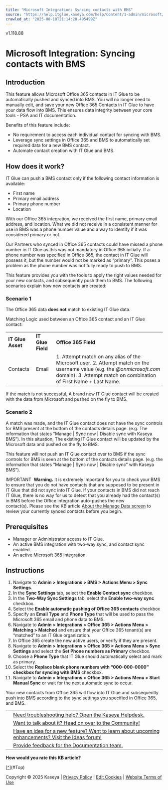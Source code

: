 ```yaml
---
title: "Microsoft Integration: Syncing contacts with BMS"
source: "https://help.itglue.kaseya.com/help/Content/1-admin/microsoft/office-365-auto-sync-contacts-with-bms.html"
crawled_at: "2025-08-18T21:14:28.495499Z"
---
```


v1.118.88

# Microsoft Integration: Syncing contacts with BMS

## Introduction

This feature allows Microsoft Office 365 contacts in IT Glue to be automatically pushed and synced into BMS. You will no longer need to manually edit, and save your new Office 365 Contacts in IT Glue to have your data flow into BMS. This ensures data integrity between your core tools - PSA and IT documentation.

Benefits of this feature include:

* No requirement to access each individual contact for syncing with BMS.
* Leverage sync settings in Office 365 and BMS to automatically set required data for a new BMS contact.
* Automate contact creation with IT Glue and BMS.

## How does it work?

IT Glue can push a BMS contact only if the following contact information is available:

* First name
* Primary email address
* Primary phone number
* Location

With our Office 365 integration, we received the first name, primary email address, and location. What we did not receive in a consistent manner for use in BMS was a phone number value and a way to identify if it was considered primary or not.

Our Partners who synced in Office 365 contacts could have missed a phone number in IT Glue as this was not mandatory in Office 365 initially. If a phone number was specified in Office 365, the contact in IT Glue will possess it, but the number would not be marked as “primary”. This poses a problem as the phone number was not fully ready to push to BMS.

This feature provides you with the tools to apply the right values needed for your new contacts, and subsequently push them to BMS. The following scenarios explain how new contacts are created:

### Scenario 1

The Office 365 data **does not** match to existing IT Glue data.  
  
Matching Logic used between an Office 365 contact and an IT Glue contact:

|  |  |  |
| --- | --- | --- |
| **IT Glue Asset** | **IT Glue Field** | **Office 365 Field** |
| Contacts | Email | 1. Attempt match on any alias of the Microsoft user. 2. Attempt match on the username value (e.g. the *@onmicrosoft.com* domain). 3. Attempt match on combination of First Name + Last Name. |

If the match is not successful, A brand new IT Glue contact will be created with the data from Microsoft and pushed on the fly to BMS.

### Scenario 2

A match was made, and the IT Glue contact does not have the sync controls for BMS present at the bottom of the contacts details page. (e.g. The information that states “Manage | Sync now | Disable sync with Kaseya BMS”). In this situation, The existing IT Glue contact will be updated by the Microsoft data and pushed on the fly to BMS.

This feature will not push an IT Glue contact over to BMS if the sync controls for BMS is seen at the bottom of the contacts details page. (e.g. the information that states “Manage | Sync now | Disable sync” with Kaseya BMS”).

IMPORTANT  **Warning.** It is extremely important for you to check your BMS to ensure that you do not have contacts that are supposed to be present in IT Glue that did not sync into IT Glue. If your contacts in BMS did not reach IT Glue, there is no way for us to detect that you already had the contact(s) in BMS before the Office integration auto-pushes the new contact(s)**.** Please see the KB article [About the Manage Data screen](../psa-integrations/about-the-manage-data-screen.html) to review your currently synced contacts before you begin.

## Prerequisites

* Manager or Administrator access to IT Glue.
* An active BMS integration with two-way sync, and contact sync enabled.
* An active Microsoft 365 integration.

## Instructions

1. Navigate to **Admin > Integrations > BMS > Actions Menu > Sync Settings**.
2. In the **Sync Settings** tab, select the **Enable Contact sync** checkbox.
3. In the **Two-Way Sync Settings** tab, select the **Enable two-way sync** checkbox.
4. Select the **Enable automatic pushing of Office 365 contacts** checkbox
5. Specify an **Email Type** and **Phone Type** that will be used to pass the Microsoft 365 email and phone data to BMS.
6. Navigate to **Admin > Integrations > Office 365 > Actions Menu > Matching > Matched** and ensure that your Office 365 tenant(s) are “matched” to an IT Glue organization.
7. In Office 365 create the new active users, or verify if they are present.
8. Navigate to **Admin > Integrations > Office 365 > Actions Menu > Sync Settings** and select the **Set Phone numbers as Primary** checkbox.
9. Choose a **Phone Type** that IT Glue should automatically select and mark as primary.
10. Select the **Replace blank phone numbers with “000-000-0000” checkbox for syncing with BMS** checkbox.
11. Navigate to **Admin > Integrations > Office 365 > Actions Menu > Start Manual Sync** or wait for the next automatic sync to occur.

Your new contacts from Office 365 will flow into IT Glue and subsequently push into BMS according to the sync settings you specified in Office 365, and BMS.

|  |  |
| --- | --- |
|  | [Need troubleshooting help? Open the Kaseya Helpdesk.](https://helpdesk.kaseya.com/) |
|  | [Want to talk about it? Head on over to the Community!](https://community.kaseya.com/it-operations) |
|  | [Have an idea for a new feature? Want to learn about upcoming enhancements? Visit the Ideas forum!](https://community.kaseya.com/ideas/categories/ITGlue-ideas-portal) |
|  | [Provide feedback for the Documentation team.](javascript:(function()%7BSendLinkByMail()%3B%7D)()%3B) |

**How would you rate this KB article?**

[[^](#Top)](#Top)

Copyright © 2025 Kaseya | [Privacy Policy](https://www.kaseya.com/legal/kaseya-privacy-statement/) | [Edit Cookies](#) | [Website Terms of Use](https://www.kaseya.com/legal/website-terms-of-use/)
